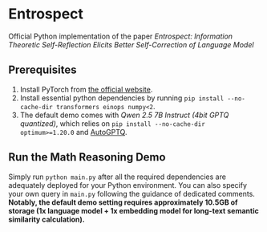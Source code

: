 # Entrospect
Official Python implementation of the paper _Entrospect: Information Theoretic Self-Reflection Elicits Better Self-Correction of Language Model_

## Prerequisites
1. Install PyTorch from [the official website](https://pytorch.org/get-started/previous-versions/).
2. Install essential python dependencies by running ```pip install --no-cache-dir transformers einops numpy<2```.
3. The default demo comes with _Qwen 2.5 7B Instruct (4bit GPTQ quantized)_, which relies on ```pip install --no-cache-dir optimum>=1.20.0``` and [AutoGPTQ](https://github.com/AutoGPTQ/AutoGPTQ).

## Run the Math Reasoning Demo
Simply run ```python main.py``` after all the required dependencies are adequately deployed for your Python environment. You can also specify your own query in ```main.py``` following the guidance of dedicated comments. **Notably, the default demo setting requires approximately 10.5GB of storage (1x language model + 1x embedding model for long-text semantic similarity calculation).**
